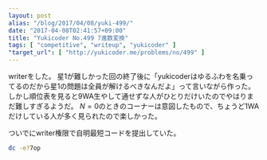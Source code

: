 ```yaml
---
layout: post
alias: "/blog/2017/04/08/yuki-499/"
date: "2017-04-08T02:41:57+09:00"
title: "Yukicoder No.499 7進数変換"
tags: [ "competitive", "writeup", "yukicoder" ]
"target_url": [ "http://yukicoder.me/problems/no/499" ]
---
```


writerをした。
星1が難しかった回の終了後に「yukicoderはゆるふわを名乗ってるのだから星1の問題は全員が解けるべきなんだよ」って言いながら作った。
しかし順位表を見ると$9$WA生やして通せずな人がひとりだけいたのでやはりまだ難しすぎるようだ。
$N = 0$のときのコーナーは意図したもので、ちょうど$1$WAだけしている人が多く見られたので楽しかった。

ついでにwriter権限で自明最短コードを提出していた。

``` sh
dc -e?7op
```
